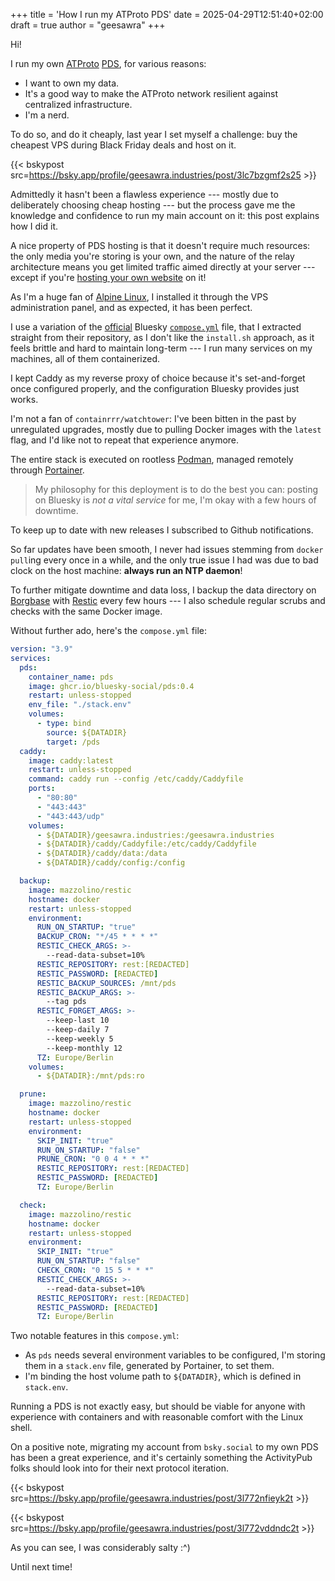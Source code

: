 +++
title = 'How I run my ATProto PDS'
date = 2025-04-29T12:51:40+02:00
draft = true
author = "geesawra"
+++

Hi!

I run my own [ATProto](https://atproto.com/guides/overview) [PDS](https://atproto.com/guides/glossary#pds-personal-data-server), for various reasons:

- I want to own my data.
- It's a good way to make the ATProto network resilient against centralized infrastructure.
- I'm a nerd.

To do so, and do it cheaply, last year I set myself a challenge: buy the cheapest VPS during Black Friday deals and host on it.

{{< bskypost src=https://bsky.app/profile/geesawra.industries/post/3lc7bzgmf2s25 >}}

Admittedly it hasn't been a flawless experience --- mostly due to deliberately choosing cheap hosting --- but the process gave me the knowledge and confidence to run my main account on it: this post explains how I did it.

A nice property of PDS hosting is that it doesn't require much resources: the only media you're storing is your own, and the nature of the relay architecture means you get limited traffic aimed directly at your server --- except if you're [hosting your own website](/posts/pds-website.html) on it!

As I'm a huge fan of [Alpine Linux](https://alpinelinux.org/), I installed it through the VPS administration panel, and as expected, it has been perfect.

I use a variation of the [official](https://github.com/bluesky-social/pds) Bluesky [`compose.yml`](https://github.com/bluesky-social/pds/blob/main/compose.yaml) file, that I extracted straight from their repository, as I don't like the `install.sh` approach, as it feels brittle and hard to maintain long-term --- I run many services on my machines, all of them containerized.

I kept Caddy as my reverse proxy of choice because it's set-and-forget once configured properly, and the configuration Bluesky provides just works.

I'm not a fan of `containrrr/watchtower`: I've been bitten in the past by unregulated upgrades, mostly due to pulling Docker images with the `latest` flag, and I'd like not to repeat that experience anymore.

The entire stack is executed on rootless [Podman](https://podman.io/), managed remotely through [Portainer](https://www.portainer.io/).

> My philosophy for this deployment is to do the best you can: posting on Bluesky is _not a vital service_ for me, I'm okay with a few hours of downtime.

To keep up to date with new releases I subscribed to Github notifications.

So far updates have been smooth, I never had issues stemming from `docker pull`ing every once in a while, and the only true issue I had was due to bad clock on the host machine: **always run an NTP daemon**!

To further mitigate downtime and data loss, I backup the data directory on [Borgbase](https://borgbase.com) with [Restic](https://restic.net/) every few hours --- I also schedule regular scrubs and checks with the same Docker image.

Without further ado, here's the `compose.yml` file:

```yml
version: "3.9"
services:
  pds:
    container_name: pds
    image: ghcr.io/bluesky-social/pds:0.4
    restart: unless-stopped
    env_file: "./stack.env"
    volumes:
      - type: bind
        source: ${DATADIR}
        target: /pds
  caddy:
    image: caddy:latest
    restart: unless-stopped
    command: caddy run --config /etc/caddy/Caddyfile
    ports:
      - "80:80"
      - "443:443"
      - "443:443/udp"
    volumes:
      - ${DATADIR}/geesawra.industries:/geesawra.industries
      - ${DATADIR}/caddy/Caddyfile:/etc/caddy/Caddyfile
      - ${DATADIR}/caddy/data:/data
      - ${DATADIR}/caddy/config:/config

  backup:
    image: mazzolino/restic
    hostname: docker
    restart: unless-stopped
    environment:
      RUN_ON_STARTUP: "true"
      BACKUP_CRON: "*/45 * * * *"
      RESTIC_CHECK_ARGS: >-
        --read-data-subset=10%
      RESTIC_REPOSITORY: rest:[REDACTED]
      RESTIC_PASSWORD: [REDACTED]
      RESTIC_BACKUP_SOURCES: /mnt/pds
      RESTIC_BACKUP_ARGS: >-
        --tag pds
      RESTIC_FORGET_ARGS: >-
        --keep-last 10
        --keep-daily 7
        --keep-weekly 5
        --keep-monthly 12
      TZ: Europe/Berlin
    volumes:
      - ${DATADIR}:/mnt/pds:ro

  prune:
    image: mazzolino/restic
    hostname: docker
    restart: unless-stopped
    environment:
      SKIP_INIT: "true"
      RUN_ON_STARTUP: "false"
      PRUNE_CRON: "0 0 4 * * *"
      RESTIC_REPOSITORY: rest:[REDACTED]
      RESTIC_PASSWORD: [REDACTED]
      TZ: Europe/Berlin

  check:
    image: mazzolino/restic
    hostname: docker
    restart: unless-stopped
    environment:
      SKIP_INIT: "true"
      RUN_ON_STARTUP: "false"
      CHECK_CRON: "0 15 5 * * *"
      RESTIC_CHECK_ARGS: >-
        --read-data-subset=10%
      RESTIC_REPOSITORY: rest:[REDACTED]
      RESTIC_PASSWORD: [REDACTED]
      TZ: Europe/Berlin
```

Two notable features in this `compose.yml`:

- As `pds` needs several environment variables to be configured, I'm storing them in a `stack.env` file, generated by Portainer, to set them.
- I'm binding the host volume path to `${DATADIR}`, which is defined in `stack.env`.

Running a PDS is not exactly easy, but should be viable for anyone with experience with containers and with reasonable comfort with the Linux shell.

On a positive note, migrating my account from `bsky.social` to my own PDS has been a great experience, and it's certainly something the ActivityPub folks should look into for their next protocol iteration.

{{< bskypost src=https://bsky.app/profile/geesawra.industries/post/3l772nfieyk2t >}}

{{< bskypost src=https://bsky.app/profile/geesawra.industries/post/3l772vddndc2t >}}

As you can see, I was considerably salty :^)

Until next time!

